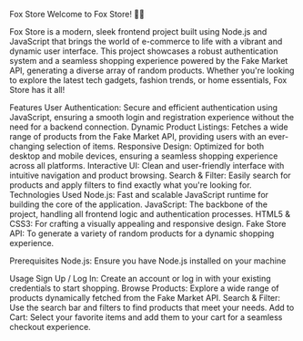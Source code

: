 Fox Store
Welcome to Fox Store! 🦊✨

Fox Store is a modern, sleek frontend project built using Node.js and JavaScript that brings the world of e-commerce to life with a vibrant and dynamic user interface. This project showcases a robust authentication system and a seamless shopping experience powered by the Fake Market API, generating a diverse array of random products. Whether you're looking to explore the latest tech gadgets, fashion trends, or home essentials, Fox Store has it all!

Features
User Authentication: Secure and efficient authentication using JavaScript, ensuring a smooth login and registration experience without the need for a backend connection.
Dynamic Product Listings: Fetches a wide range of products from the Fake Market API, providing users with an ever-changing selection of items.
Responsive Design: Optimized for both desktop and mobile devices, ensuring a seamless shopping experience across all platforms.
Interactive UI: Clean and user-friendly interface with intuitive navigation and product browsing.
Search & Filter: Easily search for products and apply filters to find exactly what you're looking for.
Technologies Used
Node.js: Fast and scalable JavaScript runtime for building the core of the application.
JavaScript: The backbone of the project, handling all frontend logic and authentication processes.
HTML5 & CSS3: For crafting a visually appealing and responsive design.
Fake Store API: To generate a variety of random products for a dynamic shopping experience.

Prerequisites
Node.js: Ensure you have Node.js installed on your machine

Usage
Sign Up / Log In: Create an account or log in with your existing credentials to start shopping.
Browse Products: Explore a wide range of products dynamically fetched from the Fake Market API.
Search & Filter: Use the search bar and filters to find products that meet your needs.
Add to Cart: Select your favorite items and add them to your cart for a seamless checkout experience.
